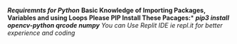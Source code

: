 ***Requiremnts for Python***
**Basic Knowledge of Importing Packages, Variables and using Loops**
**Please PIP Install These Pacages:***
***pip3 install opencv-python qrcode numpy***
*You can Use Replit IDE ie repl.it for better experience and coding*

